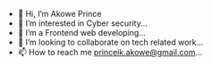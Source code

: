 - 👋 Hi, I’m Akowe Prince
- 👀 I’m interested in Cyber security...
- 🌱 I’m a Frontend web developing...
- 💞️ I’m looking to collaborate on tech related work...
- 📫 How to reach me princeik.akowe@gmail.com...

<!---
Ikoyi1st/Ikoyi1st is a ✨ special ✨ repository because its `README.md` (this file) appears on your GitHub profile.
You can click the Preview link to take a look at your changes.
--->

